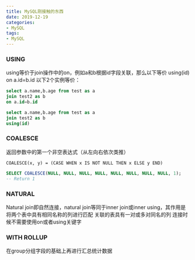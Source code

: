 ```yaml
---
title: MySQL刚接触的东西
date: 2019-12-19
categories: 
- MySQL
tags: 
- MySQL
---
```


### USING

using等价于join操作中的on，例如a和b根据id字段关联，那么以下等价
using(id)
on a.id=b.id
以下2个实例等价：
```sql
select a.name,b.age from test as a
join test2 as b
on a.id=b.id
```
```sql
select a.name,b.age from test as a
join test2 as b
using(id)
```

### COALESCE

返回参数中的第一个非空表达式（从左向右依次类推）
```
COALESCE(x, y) = (CASE WHEN x IS NOT NULL THEN x ELSE y END)
```
```sql
SELECT COALESCE(NULL, NULL, NULL, NULL, NULL, NULL, NULL, NULL, 1); 
-- Return 1 
```

### NATURAL

Natural join即自然连接，natural join等同于inner join或inner using，其作用是将两个表中具有相同名称的列进行匹配
关联的表具有一对或多对同名的列
连接时候不需要使用on或者using关键字

### WITH ROLLUP

在group分组字段的基础上再进行汇总统计数据